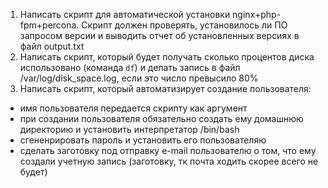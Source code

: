 1) Написать скрипт для автоматической установки nginx+php-fpm+percona. Скрипт должен проверять, установилось ли ПО запросом версии и выводить отчет об установленных версиях в файл output.txt
2) Написать скрипт, который будет получать сколько процентов диска использовано (команда ```df```) и делать запись в файл /var/log/disk_space.log, если это число превысило 80%
3) Написать скрипт, который автоматизирует создание пользователя:
- имя пользователя передается скрипту как аргумент
- при создании пользователя обязательно создать ему домашнюю директорию и установить интерпретатор /bin/bash
- сгененрировать пароль и установить его пользователяю
- сделать заготовку под отправку e-mail пользователю о том, что ему создали учетную запись (заготовку, тк почта ходить скорее всего не будет)
